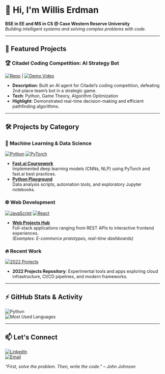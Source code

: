 # 👋 Hi, I'm Willis Erdman 

**BSE in EE and MS in CS @ Case Western Reserve University**  
*Building intelligent systems and solving complex problems with code.*  

---

## 🚀 Featured Projects

### 🏆 **Citadel Coding Competition: AI Strategy Bot**  
[![Repo](https://img.shields.io/badge/Repo-c1games_terminal-blue)](https://github.com/williserdman/c1games_terminal) | [![Demo Video](https://img.shields.io/badge/Demo-Video-red)](https://youtu.be/FUUvTQnPesk)  
- **Description**: Built an AI agent for Citadel’s coding competition, defeating 2nd-place team’s bot in a strategic game.  
- **Tech**: Python, Game Theory, Algorithm Optimization  
- **Highlight**: Demonstrated real-time decision-making and efficient pathfinding algorithms.

---

## 🛠️ Projects by Category

### 🤖 **Machine Learning & Data Science**  
[![Python](https://img.shields.io/badge/-Python-3776AB?logo=python&logoColor=white)](https://github.com/williserdman/python_playground)
[![PyTorch](https://img.shields.io/badge/-PyTorch-EE4C2C?logo=pytorch)](https://github.com/williserdman/course22-fastai)

- **[Fast.ai Coursework](https://github.com/williserdman/course22-fastai)**  
  Implemented deep learning models (CNNs, NLP) using PyTorch and fast.ai best practices.  
- **[Python Playground](https://github.com/williserdman/python_playground)**  
  Data analysis scripts, automation tools, and exploratory Jupyter notebooks.

### 🌐 **Web Development**  
[![JavaScript](https://img.shields.io/badge/-JavaScript-F7DF1E?logo=javascript)](https://github.com/williserdman/webdevelopment)
[![React](https://img.shields.io/badge/-React-61DAFB?logo=react)](https://github.com/williserdman/webdevelopment)

- **[Web Projects Hub](https://github.com/williserdman/webdevelopment)**  
  Full-stack applications ranging from REST APIs to interactive frontend experiences.  
  *(Examples: E-commerce prototypes, real-time dashboards)*

### 🔥 **Recent Work**  
[![2022 Projects](https://img.shields.io/badge/2022-Projects-FF6B6B)](https://github.com/williserdman/2022_projects)  
- **2022 Projects Repository**: Experimental tools and apps exploring cloud infrastructure, CI/CD pipelines, and modern frameworks.

---

## ⚡ GitHub Stats & Activity

![Python](https://img.shields.io/badge/Python-70%25-blue)  
![Most Used Languages](https://github-readme-stats.vercel.app/api/top-langs/?username=williserdman&layout=compact&theme=radical)  

---

## 📫 Let's Connect  
[![LinkedIn](https://img.shields.io/badge/LinkedIn-Connect-%230A66C2)](https://www.linkedin.com/in/williserdman/)  
[![Email](https://img.shields.io/badge/Email-Contact%20Me-D14836)](mailto:your-email@example.com)

*“First, solve the problem. Then, write the code.” – John Johnson*
